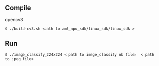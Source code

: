 ## Compile

opencv3

```shell
$ ./build-cv3.sh <path to aml_npu_sdk/linux_sdk/linux_sdk >
```

## Run

```shell
$ ./image_classify_224x224 < path to image_classify nb file>  < path to jpeg file>
```
